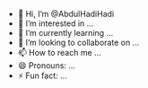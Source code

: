- 👋 Hi, I’m @AbdulHadiHadi
- 👀 I’m interested in ...
- 🌱 I’m currently learning ...
- 💞️ I’m looking to collaborate on ...
- 📫 How to reach me ...
- 😄 Pronouns: ...
- ⚡ Fun fact: ...

<!---
AbdulHadiHadi/AbdulHadiHadi is a ✨ special ✨ repository because its `README.md` (this file) appears on your GitHub profile.
You can click the Preview link to take a look at your changes.
--->
